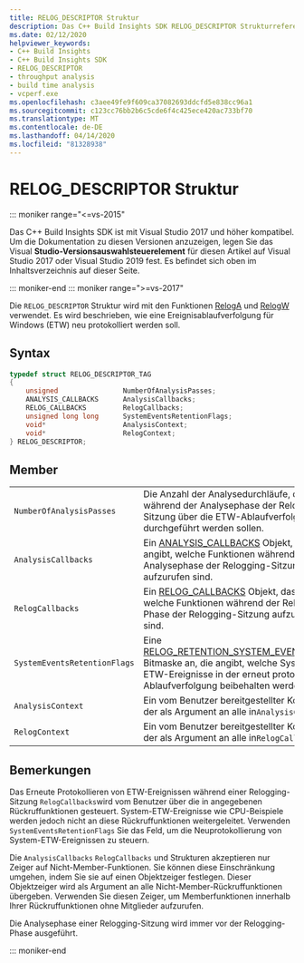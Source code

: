 ```yaml
---
title: RELOG_DESCRIPTOR Struktur
description: Das C++ Build Insights SDK RELOG_DESCRIPTOR Strukturreferenz.
ms.date: 02/12/2020
helpviewer_keywords:
- C++ Build Insights
- C++ Build Insights SDK
- RELOG_DESCRIPTOR
- throughput analysis
- build time analysis
- vcperf.exe
ms.openlocfilehash: c3aee49fe9f609ca37082693ddcfd5e838cc96a1
ms.sourcegitcommit: c123cc76bb2b6c5cde6f4c425ece420ac733bf70
ms.translationtype: MT
ms.contentlocale: de-DE
ms.lasthandoff: 04/14/2020
ms.locfileid: "81328938"
---
```

# <a name="relog_descriptor-structure"></a>RELOG_DESCRIPTOR Struktur

::: moniker range="<=vs-2015"

Das C++ Build Insights SDK ist mit Visual Studio 2017 und höher kompatibel. Um die Dokumentation zu diesen Versionen anzuzeigen, legen Sie das Visual **Studio-Versionsauswahlsteuerelement** für diesen Artikel auf Visual Studio 2017 oder Visual Studio 2019 fest. Es befindet sich oben im Inhaltsverzeichnis auf dieser Seite.

::: moniker-end
::: moniker range=">=vs-2017"

Die `RELOG_DESCRIPTOR` Struktur wird mit den Funktionen [RelogA](../functions/relog-a.md) und [RelogW](../functions/relog-w.md) verwendet. Es wird beschrieben, wie eine Ereignisablaufverfolgung für Windows (ETW) neu protokolliert werden soll.

## <a name="syntax"></a>Syntax

```cpp
typedef struct RELOG_DESCRIPTOR_TAG
{
    unsigned                NumberOfAnalysisPasses;
    ANALYSIS_CALLBACKS      AnalysisCallbacks;
    RELOG_CALLBACKS         RelogCallbacks;
    unsigned long long      SystemEventsRetentionFlags;
    void*                   AnalysisContext;
    void*                   RelogContext;
} RELOG_DESCRIPTOR;
```

## <a name="members"></a>Member

|  |  |
|--|--|
| `NumberOfAnalysisPasses` | Die Anzahl der Analysedurchläufe, die während der Analysephase der Relogging-Sitzung über die ETW-Ablaufverfolgung durchgeführt werden sollen. |
| `AnalysisCallbacks` | Ein [ANALYSIS_CALLBACKS](analysis-callbacks-struct.md) Objekt, das angibt, welche Funktionen während der Analysephase der Relogging-Sitzung aufzurufen sind. |
| `RelogCallbacks` | Ein [RELOG_CALLBACKS](relog-callbacks-struct.md) Objekt, das angibt, welche Funktionen während der Relogging-Phase der Relogging-Sitzung aufzurufen sind. |
| `SystemEventsRetentionFlags` | Eine [RELOG_RETENTION_SYSTEM_EVENT_FLAGS](relog-retention-system-event-flags-constants.md) Bitmaske an, die angibt, welche System-ETW-Ereignisse in der erneut protokollierten Ablaufverfolgung beibehalten werden sollen. |
| `AnalysisContext` | Ein vom Benutzer bereitgestellter Kontext, der als Argument an alle in`AnalysisCallbacks` |
| `RelogContext` | Ein vom Benutzer bereitgestellter Kontext, der als Argument an alle in`RelogCallbacks` |

## <a name="remarks"></a>Bemerkungen

Das Erneute Protokollieren von ETW-Ereignissen während einer Relogging-Sitzung `RelogCallbacks`wird vom Benutzer über die in angegebenen Rückruffunktionen gesteuert. System-ETW-Ereignisse wie CPU-Beispiele werden jedoch nicht an diese Rückruffunktionen weitergeleitet. Verwenden `SystemEventsRetentionFlags` Sie das Feld, um die Neuprotokollierung von System-ETW-Ereignissen zu steuern.

Die `AnalysisCallbacks` `RelogCallbacks` und Strukturen akzeptieren nur Zeiger auf Nicht-Member-Funktionen. Sie können diese Einschränkung umgehen, indem Sie sie auf einen Objektzeiger festlegen. Dieser Objektzeiger wird als Argument an alle Nicht-Member-Rückruffunktionen übergeben. Verwenden Sie diesen Zeiger, um Memberfunktionen innerhalb Ihrer Rückruffunktionen ohne Mitglieder aufzurufen.

Die Analysephase einer Relogging-Sitzung wird immer vor der Relogging-Phase ausgeführt.

::: moniker-end
